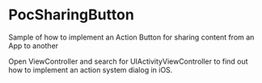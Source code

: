 # PocSharingButton
Sample of how to implement an Action Button for sharing content from an App to another

Open ViewController and search for UIActivityViewController to find out how to implement an action system dialog in iOS.
